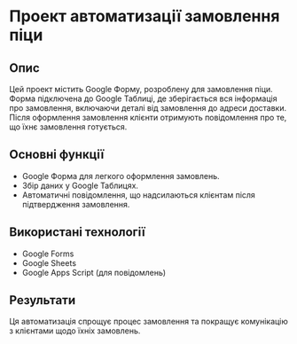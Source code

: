 # Проект автоматизації замовлення піци

## Опис
Цей проект містить Google Форму, розроблену для замовлення піци. Форма підключена до Google Таблиці, де зберігається вся інформація про замовлення, включаючи деталі від замовлення до адреси доставки. Після оформлення замовлення клієнти отримують повідомлення про те, що їхнє замовлення готується.

## Основні функції
- Google Форма для легкого оформлення замовлень.
- Збір даних у Google Таблицях.
- Автоматичні повідомлення, що надсилаються клієнтам після підтвердження замовлення.

## Використані технології
- Google Forms
- Google Sheets
- Google Apps Script (для повідомлень)

## Результати
Ця автоматизація спрощує процес замовлення та покращує комунікацію з клієнтами щодо їхніх замовлень.
